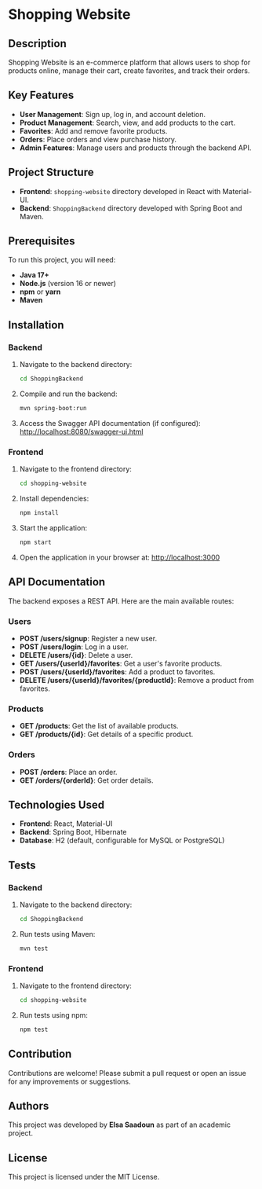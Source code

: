# Shopping Website

## Description
Shopping Website is an e-commerce platform that allows users to shop for products online, manage their cart, create favorites, and track their orders.

## Key Features
- **User Management**: Sign up, log in, and account deletion.
- **Product Management**: Search, view, and add products to the cart.
- **Favorites**: Add and remove favorite products.
- **Orders**: Place orders and view purchase history.
- **Admin Features**: Manage users and products through the backend API.

## Project Structure
- **Frontend**: `shopping-website` directory developed in React with Material-UI.
- **Backend**: `ShoppingBackend` directory developed with Spring Boot and Maven.

## Prerequisites
To run this project, you will need:
- **Java 17+**
- **Node.js** (version 16 or newer)
- **npm** or **yarn**
- **Maven**

## Installation

### Backend
1. Navigate to the backend directory:
    ```bash
    cd ShoppingBackend
    ```
2. Compile and run the backend:
    ```bash
    mvn spring-boot:run
    ```
3. Access the Swagger API documentation (if configured):
   [http://localhost:8080/swagger-ui.html](http://localhost:8080/swagger-ui.html)

### Frontend
1. Navigate to the frontend directory:
    ```bash
    cd shopping-website
    ```
2. Install dependencies:
    ```bash
    npm install
    ```
3. Start the application:
    ```bash
    npm start
    ```
4. Open the application in your browser at:
   [http://localhost:3000](http://localhost:3000)

## API Documentation
The backend exposes a REST API. Here are the main available routes:

### Users
- **POST /users/signup**: Register a new user.
- **POST /users/login**: Log in a user.
- **DELETE /users/{id}**: Delete a user.
- **GET /users/{userId}/favorites**: Get a user's favorite products.
- **POST /users/{userId}/favorites**: Add a product to favorites.
- **DELETE /users/{userId}/favorites/{productId}**: Remove a product from favorites.

### Products
- **GET /products**: Get the list of available products.
- **GET /products/{id}**: Get details of a specific product.

### Orders
- **POST /orders**: Place an order.
- **GET /orders/{orderId}**: Get order details.

## Technologies Used
- **Frontend**: React, Material-UI
- **Backend**: Spring Boot, Hibernate
- **Database**: H2 (default, configurable for MySQL or PostgreSQL)

## Tests

### Backend
1. Navigate to the backend directory:
    ```bash
    cd ShoppingBackend
    ```
2. Run tests using Maven:
    ```bash
    mvn test
    ```

### Frontend
1. Navigate to the frontend directory:
    ```bash
    cd shopping-website
    ```
2. Run tests using npm:
    ```bash
    npm test
    ```

## Contribution
Contributions are welcome! Please submit a pull request or open an issue for any improvements or suggestions.

## Authors
This project was developed by **Elsa Saadoun** as part of an academic project.

## License
This project is licensed under the MIT License.